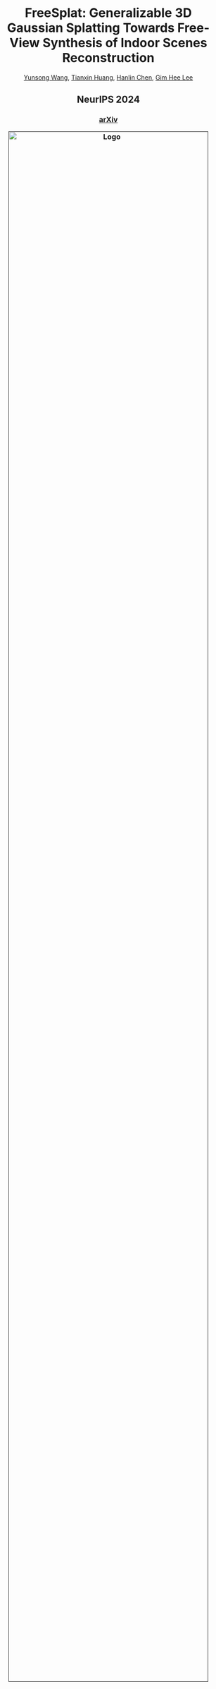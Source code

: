 <p align="center">

  <h1 align="center">FreeSplat: Generalizable 3D Gaussian Splatting Towards Free-View Synthesis of Indoor Scenes Reconstruction</h1>
  <p align="center">
    <a href="https://wangys16.github.io/">Yunsong Wang</a>,
    <a href="https://tianxinhuang.github.io/">Tianxin Huang</a>,
    <a href="https://hlinchen.github.io/">Hanlin Chen</a>,
    <a href="https://www.comp.nus.edu.sg/~leegh/">Gim Hee Lee</a>

  </p>

  <h2 align="center">NeurIPS 2024</h2>

  <h3 align="center"><a href="https://arxiv.org/pdf/2405.17958">arXiv</a>
  <div align="center"></div>
</p>

<p align="center">
  <a href="">
    <img src="./teaser/teaser.png" alt="Logo" width="95%">
  </a>
</p>

# Abstract

FreeSplat is a generalizable 3DGS method for indoor scene reconstruction, which leverages low-cost 2D backbones for feature extraction and cost volume for multi-view aggregation. Furthermore, FreeSplat proposes a Pixel-wise Triplet Fusion (PTF) module to merge multi-view 3D Gaussians, such that to remove those redundant ones and provide point-level latent fusion and regularization on Gaussian localization. FreeSplat shows consistent quality and efficiency improvements especially when given large numbers of input views.

# Installation

To get started, create a virtual environment using Python 3.10+:

```bash
git clone https://github.com/wangys16/FreeSplat.git
cd FreeSplat
conda create -n freesplat python=3.10
conda activate freesplat
pip install torch==2.1.2 torchvision==0.16.2 torchaudio==2.1.2 --index-url https://download.pytorch.org/whl/cu121
pip install -r requirements.txt
```

If your system does not use CUDA 12.1 by default, see the troubleshooting tips below from [pixelSplat](https://github.com/dcharatan/pixelsplat).

<details>
<summary>Troubleshooting</summary>
<br>

The Gaussian splatting CUDA code (`diff-gaussian-rasterization`) must be compiled using the same version of CUDA that PyTorch was compiled with. As of December 2023, the version of PyTorch you get when doing `pip install torch` was built using CUDA 12.1. If your system does not use CUDA 12.1 by default, you can try the following:

- Install a version of PyTorch that was built using your CUDA version. For example, to get PyTorch with CUDA 11.8, use the following command (more details [here](https://pytorch.org/get-started/locally/)):

```bash
pip3 install torch torchvision torchaudio --index-url https://download.pytorch.org/whl/cu118
```

- Install CUDA Toolkit 12.1 on your system. One approach (*try this at your own risk!*) is to install a second CUDA Toolkit version using the `runfile (local)` option [here](https://developer.nvidia.com/cuda-12-1-0-download-archive?target_os=Linux&target_arch=x86_64&Distribution=Ubuntu&target_version=22.04&target_type=runfile_local). When you run the installer, disable the options that install GPU drivers and update the default CUDA symlinks. If you do this, you can point your system to CUDA 12.1 during installation as follows:

```bash
LD_LIBRARY_PATH=/usr/local/cuda-12.1/lib64 pip install -r requirements.txt
# If everything else was installed but you're missing diff-gaussian-rasterization, do:
LD_LIBRARY_PATH=/usr/local/cuda-12.1/lib64 pip install git+https://github.com/dcharatan/diff-gaussian-rasterization-modified
```
</details>

# Acquiring Datasets

FreeSplat is trained using 100 scenes from [ScanNet](http://www.scan-net.org) following [NeRFusion](https://github.com/jetd1/NeRFusion) and [SurfelNeRF](https://github.com/TencentARC/SurfelNeRF), and evaluated on ScanNet and [Replica](https://github.com/facebookresearch/Replica-Dataset) datasets.

You can download our preprocessed datasets [here](https://drive.google.com/drive/folders/1_KqJnSfNrNxSMguBwFtR1cxTPxdLG7Sc?usp=sharing). The downloaded datasets under path ```datasets/``` should look like:
```
datasets
├─ scannet
│  ├─ train
│  ├  ├─scene0005_00
|  ├  ├  ├─ color (RGB images)
│  ├  ├  ├─ depth (depth images)
│  ├  ├  ├─ intrinsic (intrinsics)
│  ├  ├  └─ extrinsics.npy (camera extrinsics)
│  ├  ├─ scene0020_00
│  ├  ...
│  ├─ test
│  ├  ├─
│  ├  ...
│  ├─ train_idx.txt (training scenes list)
│  └─ test_idx.txt (testing scenes list)
├─ replica
│  ├─ test
│  └─ test_idx.txt (testing scenes list)
```
And Replica dataset looks similar but only with 8 testing scenes. 

Our sampled views for evaluation on different settings are in ```assets/evaluation_index_{dataset}_{N}views.json```.

# Acquiring Pre-trained Checkpoints

You can find our pre-trained checkpoints [here](https://drive.google.com/drive/folders/1NKmXXeyTkTeiAsnOcwmWV-1dxuBdyBTb?usp=sharing) and download them to path ```checkpoints/```.

# Running the Code

## Training

The main entry point is `src/main.py`. To train FreeSplat on 2-views, 3-views, and FVT settings, you can respectively call:

```bash
python -m src.main +experiment=scannet/2views +output_dir=train_2views
```
```bash
python -m src.main +experiment=scannet/3views +output_dir=train_3views
```
```bash
python -m src.main +experiment=scannet/fvt +output_dir=train_fvt
```
The output will be saved in path ```outputs/***```.


## Evaluation

To evaluate pre-trained model on the ```[N]```-views setting on ```[DATASET]```, you can call:

```bash
python -m src.main +experiment=[DATASET]/[SETTING] +output_dir=[OUTPUT_PATH] mode=test dataset/view_sampler=evaluation checkpointing.load=[PATH_TO_CHECKPOINT] dataset.view_sampler.num_context_views=[N]
```

For example, to evaluate 2-views trained FreeSplat:

```bash
python -m src.main +experiment=scannet/2views +output_dir=test_scannet_2views mode=test dataset/view_sampler=evaluation checkpointing.load=checkpoints/2views.ckpt dataset.view_sampler.num_context_views=2
```
To evaluate FreeSplat-fvt on ScanNet 10-views setting, you can run:

```bash
python -m src.main +experiment=scannet/fvt +output_dir=test_scannet_fvt mode=test dataset/view_sampler=evaluation checkpointing.load=checkpoints/fvt.ckpt dataset.view_sampler.num_context_views=10 model.encoder.num_views=9
```

Here ```model.encoder.num_views=9``` is to use more nearby views for more accurate depth estimation. We also provide a whole scene reconstruction example that you can possibly run by:
```bash
python -m src.main +experiment=scannet/fvt +output_dir=test_scannet_whole mode=test dataset/view_sampler=evaluation checkpointing.load=checkpoints/fvt.ckpt dataset.view_sampler.num_context_views=30 model.encoder.num_views=30
```

# Camera Ready Updates

1. Our current version directly uses the features extracted by the backbone to conduct multi-view matching, achieving faster training and better performance with slight GPU overhead. 
2. For Gaussian Splatting codebase, we now follow [diff-gaussian-rasterization-w-depth](https://github.com/JonathonLuiten/diff-gaussian-rasterization-w-depth) for more accurate depth rendering.


# BibTeX
If you find our work helpful, please consider citing our paper. Thank you!
```
@article{wang2024freesplat,
  title={FreeSplat: Generalizable 3D Gaussian Splatting Towards Free-View Synthesis of Indoor Scenes},
  author={Wang, Yunsong and Huang, Tianxin and Chen, Hanlin and Lee, Gim Hee},
  journal={arXiv preprint arXiv:2405.17958},
  year={2024}
}
```

# Acknowledgements

Our code is largely based on [pixelSplat](https://github.com/dcharatan/pixelsplat), and our implementation also referred to [SimpleRecon](https://github.com/nianticlabs/simplerecon) and [MVSplat](https://github.com/donydchen/mvsplat). Thanks for their great works!

This work is supported by the Agency for Science, Technology and Research (A*STAR) under its MTC Programmatic Funds (Grant No. M23L7b0021).

